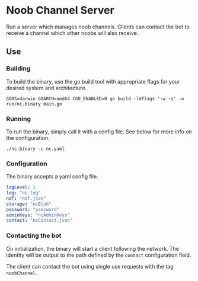 # Noob Channel Server

Run a server which manages noob channels.  Clients can contact the bot to receive a channel which other noobs will also receive.

## Use

### Building

To build the binary, use the go build tool with appropriate flags for your desired system and architecture.

`GOOS=darwin GOARCH=amd64 CGO_ENABLED=0 go build -ldflags '-w -s' -o run/nc.binary main.go`

### Running

To run the binary, simply call it with a config file.  See below for more info on the configuration.

`./nc.binary -c nc.yaml`

### Configuration

The binary accepts a yaml config file.

```yaml
logLevel: 1
log: "nc.log"
ndf: "ndf.json"
storage: "ncBlob"
password: "password"
adminKeys: "ncAdminKeys"
contact: "ncContact.json"
```

### Contacting the bot

On initialization, the binary will start a client following the network.  The 
identity will be output to the path defined by the `contact` configuration field.  

The client can contact the bot using single use requests with the tag `noobChannel`.
